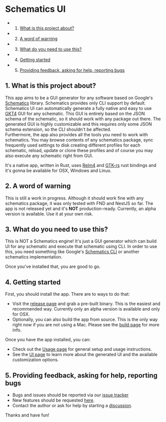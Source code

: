 # Schematics UI

<!-- vscode-markdown-toc -->
* 1. [What is this project about?](#Whatisthisprojectabout)
* 2. [A word of warning](#Awordofwarning)
* 3. [What do you need to use this?](#Whatdoyouneedtousethis)
* 4. [Getting started](#Gettingstarted)
* 5. [Providing feedback, asking for help, reporting bugs](#Providingfeedbackaskingforhelpreportingbugs)

<!-- vscode-markdown-toc-config
	numbering=true
	autoSave=true
	/vscode-markdown-toc-config -->
<!-- /vscode-markdown-toc -->


##  1. <a name='Whatisthisprojectabout'></a>What is this project about?

This app aims to be a GUI generator for any software based on Google's [Schematics](https://angular.io/guide/schematics) library.
Schematics provides only CLI support by default. Schematics UI can automatically generate a fully native and easy to use [GKT4](https://www.gtk.org/) GUI for any schematic. This GUI is entirely based on the JSON schema of the schematic, so it should work with any package out there.
The generated GUI is highly customizable and this requires only some JSON schema extension, so the CLI shouldn't be affected.     
Furthermore, the app also provides all the tools you need to work with schematics. You may browse contents of any schematics package, sync frequently used settings to disk creating different profiles for each schematic, reload, update or clone these profiles and of course you may also execute any schematic right from GUI.

It's a native app, written in Rust, uses [Relm4](https://relm4.org/) and [GTK-rs](https://gtk-rs.org/) rust bindings and it's gonna be available for OSX, Windows and Linux.

##  2. <a name='Awordofwarning'></a>A word of warning

This is still a work in progress. Although it should work fine with any schematics package, it was only tested with FND and NestJS so far. The app is not released yet and it's **NOT** production-ready. Currently, an alpha version is available. Use it at your own risk.

##  3. <a name='Whatdoyouneedtousethis'></a>What do you need to use this?

This is NOT a Schematics engine! It's just a GUI generator which can build UI for any schematic and execute that schematic using CLI. In order to use this, you need something like Google's [Schematics CLI](https://www.npmjs.com/package/@angular-devkit/schematics-cli) or another schematics implementation.

Once you've installed that, you are good to go.

##  4. <a name='Gettingstarted'></a>Getting started

First, you should install the app. There are to ways to do that: 

- Visit the [release page](https://github.com/gtamas/schematicsgui/releases) and grab a pre-built binary. This is the easiest and recommended way. Currently only an alpha version is available and only for OSX.
- Optionally, you can also build the app from source. This is the only way right now if you are not using a Mac. Please see the [build page](./BUILD.md) for more info.

Once you have the app installed, you can: 

- Check out the [Usage page](./USAGE.md) for general setup and usage instructions.
- See the [UI page](./UI.md) to learn more about the generated UI and the available customization options.


##  5. <a name='Providingfeedbackaskingforhelpreportingbugs'></a>Providing feedback, asking for help, reporting bugs

- Bugs and issues should be reported via our [issue tracker](https://github.com/gtamas/schematicsgui/issues)
- New features should be requested [here](https://github.com/gtamas/schematicsgui/issues/new?assignees=&labels=help+wanted&projects=&template=feature_request.md&title=%5BFEATURE%5D).
- Contact the author or ask for help by starting a [discussion](https://github.com/gtamas/schematicsgui/discussions).

Thanks and have fun!

